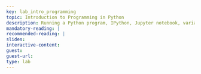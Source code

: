 ```yaml
---
key: lab_intro_programming
topic: Introduction to Programming in Python
description: Running a Python program, IPython, Jupyter notebook, variables and data types, operations, functions, scope.
mandatory-reading: |
recommended-reading: |
slides: 
interactive-content:
guest:
guest-url:
type: lab
---
```






